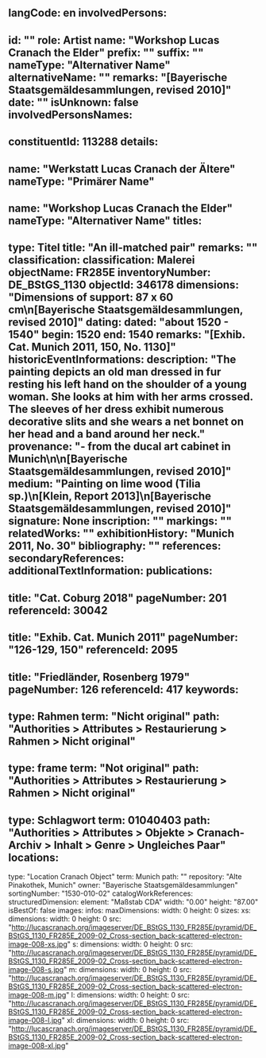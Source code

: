 langCode: en
involvedPersons: 
 - 
   id: ""
  role: Artist
  name: "Workshop Lucas Cranach the Elder"
  prefix: ""
  suffix: ""
  nameType: "Alternativer Name"
  alternativeName: ""
  remarks: "[Bayerische Staatsgemäldesammlungen, revised 2010]"
  date: ""
  isUnknown: false
involvedPersonsNames: 
 - 
   constituentId: 113288
  details: 
   - 
   name: "Werkstatt Lucas Cranach der Ältere"
    nameType: "Primärer Name"
   - 
   name: "Workshop Lucas Cranach the Elder"
    nameType: "Alternativer Name"
titles: 
 - 
   type: Titel
  title: "An ill-matched pair"
  remarks: ""
classification: 
 classification: Malerei
objectName: FR285E
inventoryNumber: DE_BStGS_1130
objectId: 346178
dimensions: "Dimensions of support: 87 x 60 cm\n[Bayerische Staatsgemäldesammlungen, revised 2010]"
dating: 
 dated: "about 1520 - 1540"
 begin: 1520
 end: 1540
 remarks: "[Exhib. Cat. Munich 2011, 150, No. 1130]"
 historicEventInformations: 
description: "The painting depicts an old man dressed in fur resting his left hand on the shoulder of a young woman. She looks at him with her arms crossed. The sleeves of her dress exhibit numerous decorative slits and she wears a net bonnet on her head and a band around her neck."
provenance: "- from the ducal art cabinet in Munich\n\n[Bayerische Staatsgemäldesammlungen, revised 2010]"
medium: "Painting on lime wood (Tilia sp.)\n[Klein, Report 2013]\n[Bayerische Staatsgemäldesammlungen, revised 2010]"
signature: None
inscription: ""
markings: ""
relatedWorks: ""
exhibitionHistory: "Munich 2011, No. 30"
bibliography: ""
references: 
secondaryReferences: 
additionalTextInformation: 
publications: 
 - 
   title: "Cat. Coburg 2018"
  pageNumber: 201
  referenceId: 30042
 - 
   title: "Exhib. Cat. Munich 2011"
  pageNumber: "126-129, 150"
  referenceId: 2095
 - 
   title: "Friedländer, Rosenberg 1979"
  pageNumber: 126
  referenceId: 417
keywords: 
 - 
   type: Rahmen
  term: "Nicht original"
  path: "Authorities > Attributes > Restaurierung > Rahmen > Nicht original"
 - 
   type: frame
  term: "Not original"
  path: "Authorities > Attributes > Restaurierung > Rahmen > Nicht original"
 - 
   type: Schlagwort
  term: 01040403
  path: "Authorities > Attributes > Objekte > Cranach-Archiv > Inhalt > Genre > Ungleiches Paar"
locations: 
 - 
   type: "Location Cranach Object"
  term: Munich
  path: ""
repository: "Alte Pinakothek, Munich"
owner: "Bayerische Staatsgemäldesammlungen"
sortingNumber: "1530-010-02"
catalogWorkReferences: 
structuredDimension: 
 element: "Maßstab CDA"
 width: "0.00"
 height: "87.00"
isBestOf: false
images: 
 infos: 
  maxDimensions: 
   width: 0
   height: 0
 sizes: 
  xs: 
   dimensions: 
    width: 0
    height: 0
   src: "http://lucascranach.org/imageserver/DE_BStGS_1130_FR285E/pyramid/DE_BStGS_1130_FR285E_2009-02_Cross-section_back-scattered-electron-image-008-xs.jpg"
  s: 
   dimensions: 
    width: 0
    height: 0
   src: "http://lucascranach.org/imageserver/DE_BStGS_1130_FR285E/pyramid/DE_BStGS_1130_FR285E_2009-02_Cross-section_back-scattered-electron-image-008-s.jpg"
  m: 
   dimensions: 
    width: 0
    height: 0
   src: "http://lucascranach.org/imageserver/DE_BStGS_1130_FR285E/pyramid/DE_BStGS_1130_FR285E_2009-02_Cross-section_back-scattered-electron-image-008-m.jpg"
  l: 
   dimensions: 
    width: 0
    height: 0
   src: "http://lucascranach.org/imageserver/DE_BStGS_1130_FR285E/pyramid/DE_BStGS_1130_FR285E_2009-02_Cross-section_back-scattered-electron-image-008-l.jpg"
  xl: 
   dimensions: 
    width: 0
    height: 0
   src: "http://lucascranach.org/imageserver/DE_BStGS_1130_FR285E/pyramid/DE_BStGS_1130_FR285E_2009-02_Cross-section_back-scattered-electron-image-008-xl.jpg"